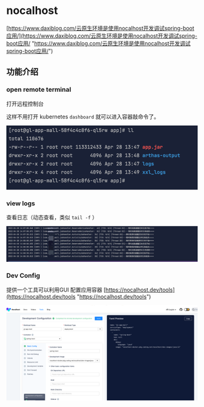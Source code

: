 # nocalhost

[https://www.daxiblog.com/云原生环境是使用nocalhost开发调试spring-boot应用/](https://www.daxiblog.com/云原生环境是使用nocalhost开发调试spring-boot应用/ "https://www.daxiblog.com/云原生环境是使用nocalhost开发调试spring-boot应用/")

## 功能介绍

### open remote terminal&#x20;

打开远程控制台

这样不用打开 kubernetes  `dashboard`  就可以进入容器敲命令了。

![](image/image_7izaiMg5Xk.png)

### view logs&#x20;

查看日志（动态查看，类似 `tail -f` ）

![](image/image_ZK0bZfhkEg.png)

### Dev Config&#x20;

提供一个工具可以利用GUI 配置应用容器 [https://nocalhost.dev/tools](https://nocalhost.dev/tools "https://nocalhost.dev/tools")

![](image/image_mK532xOVuC.png)
